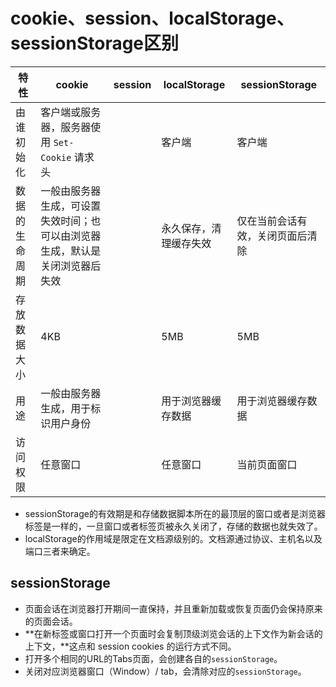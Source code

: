 # cookie、session、localStorage、sessionStorage区别

| 特性           | cookie                                                       | session | localStorage           | sessionStorage                   |
| -------------- | ------------------------------------------------------------ | ------- | ---------------------- | -------------------------------- |
| 由谁初始化     | 客户端或服务器，服务器使用 `Set-Cookie` 请求头               |         | 客户端                 | 客户端                           |
| 数据的生命周期 | 一般由服务器生成，可设置失效时间；也可以由浏览器生成，默认是关闭浏览器后失效 |         | 永久保存，清理缓存失效 | 仅在当前会话有效，关闭页面后清除 |
| 存放数据大小   | 4KB                                                          |         | 5MB                    | 5MB                              |
| 用途           | 一般由服务器生成，用于标识用户身份                           |         | 用于浏览器缓存数据     | 用于浏览器缓存数据               |
| 访问权限       | 任意窗口                                                     |         | 任意窗口               | 当前页面窗口                     |

- sessionStorage的有效期是和存储数据脚本所在的最顶层的窗口或者是浏览器标签是一样的，一旦窗口或者标签页被永久关闭了，存储的数据也就失效了。
- localStorage的作用域是限定在文档源级别的。文档源通过协议、主机名以及端口三者来确定。

## sessionStorage

- 页面会话在浏览器打开期间一直保持，并且重新加载或恢复页面仍会保持原来的页面会话。
- **在新标签或窗口打开一个页面时会复制顶级浏览会话的上下文作为新会话的上下文，**这点和 session cookies 的运行方式不同。
- 打开多个相同的URL的Tabs页面，会创建各自的`sessionStorage`。
- 关闭对应浏览器窗口（Window）/ tab，会清除对应的`sessionStorage`。 
